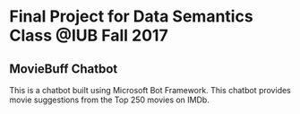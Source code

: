 # Final Project for Data Semantics Class @IUB Fall 2017

## MovieBuff Chatbot
This is a chatbot built using Microsoft Bot Framework. This chatbot provides movie suggestions from the Top 250 movies on IMDb.
